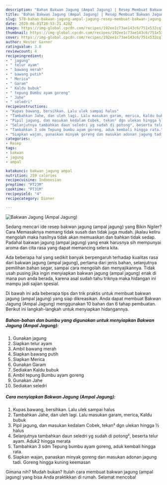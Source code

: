 ```yaml
---
description: "Bahan Bakwan Jagung (Ampal Jagung) | Resep Membuat Bakwan Jagung (Ampal Jagung) Yang Sedap"
title: "Bahan Bakwan Jagung (Ampal Jagung) | Resep Membuat Bakwan Jagung (Ampal Jagung) Yang Sedap"
slug: 578-bahan-bakwan-jagung-ampal-jagung-resep-membuat-bakwan-jagung-ampal-jagung-yang-sedap
date: 2020-06-01T20:53:21.420Z
image: https://img-global.cpcdn.com/recipes/192ee1c73ae143c6/751x532cq70/bakwan-jagung-ampal-jagung-foto-resep-utama.jpg
thumbnail: https://img-global.cpcdn.com/recipes/192ee1c73ae143c6/751x532cq70/bakwan-jagung-ampal-jagung-foto-resep-utama.jpg
cover: https://img-global.cpcdn.com/recipes/192ee1c73ae143c6/751x532cq70/bakwan-jagung-ampal-jagung-foto-resep-utama.jpg
author: Hester Garner
ratingvalue: 3.8
reviewcount: 4
recipeingredient:
- " jagung"
- " telur ayam"
- " bawang merah"
- " bawang putih"
- " Merica"
- " Garam"
- " Kaldu bubuk"
- " tepung Bumbu ayam goreng"
- " Jahe"
- " seledri"
recipeinstructions:
- "Kupas bawang, bersihkan. Lalu ulek sampai halus"
- "Tambahkan Jahe, dan uleh lagi. Lalu masukan garam, merica, Kaldu bubuk"
- "Pipil jagung, dan masukan kedalam Cobek, tekan² dgn ulekan hingga ½ halus"
- "Selanjutnya tambahkan daun seledri yg sudah di potong², beserta telur ayam. Aduk2 hingga merata"
- "Tambahkan 3 sdm Tepung bumbu ayam goreng, aduk kembali hingga rata."
- "Siapkan wajan, panaskan minyak goreng dan masukan adonan jagung tadi. Goreng hingga kuning keemasan"
categories:
- Resep
tags:
- bakwan
- jagung
- ampal

katakunci: bakwan jagung ampal 
nutrition: 259 calories
recipecuisine: Indonesian
preptime: "PT23M"
cooktime: "PT31M"
recipeyield: "4"
recipecategory: Dinner

---
```



![Bakwan Jagung (Ampal Jagung)](https://img-global.cpcdn.com/recipes/192ee1c73ae143c6/751x532cq70/bakwan-jagung-ampal-jagung-foto-resep-utama.jpg)

Sedang mencari ide resep bakwan jagung (ampal jagung) yang Bikin Ngiler? Cara Memasaknya memang tidak susah dan tidak juga mudah. jikalau keliru mengolah maka hasilnya tidak akan memuaskan dan bahkan tidak sedap. Padahal bakwan jagung (ampal jagung) yang enak harusnya sih mempunyai aroma dan cita rasa yang dapat memancing selera kita.

Ada beberapa hal yang sedikit banyak berpengaruh terhadap kualitas rasa dari bakwan jagung (ampal jagung), pertama dari jenis bahan, selanjutnya pemilihan bahan segar, sampai cara mengolah dan menyajikannya. Tidak usah pusing jika ingin menyiapkan bakwan jagung (ampal jagung) enak di mana pun anda berada, karena asal sudah tahu triknya maka hidangan ini mampu jadi sajian spesial.




Di bawah ini ada beberapa tips dan trik praktis untuk membuat bakwan jagung (ampal jagung) yang siap dikreasikan. Anda dapat membuat Bakwan Jagung (Ampal Jagung) menggunakan 10 bahan dan 6 tahap pembuatan. Berikut ini langkah-langkah untuk menyiapkan hidangannya.

<!--inarticleads1-->

##### Bahan-bahan dan bumbu yang digunakan untuk menyiapkan Bakwan Jagung (Ampal Jagung):

1. Gunakan  jagung
1. Siapkan  telur ayam
1. Ambil  bawang merah
1. Siapkan  bawang putih
1. Siapkan  Merica
1. Gunakan  Garam
1. Sediakan  Kaldu bubuk
1. Ambil  tepung Bumbu ayam goreng
1. Gunakan  Jahe
1. Sediakan  seledri




<!--inarticleads2-->

##### Cara menyiapkan Bakwan Jagung (Ampal Jagung):

1. Kupas bawang, bersihkan. Lalu ulek sampai halus
1. Tambahkan Jahe, dan uleh lagi. Lalu masukan garam, merica, Kaldu bubuk
1. Pipil jagung, dan masukan kedalam Cobek, tekan² dgn ulekan hingga ½ halus
1. Selanjutnya tambahkan daun seledri yg sudah di potong², beserta telur ayam. Aduk2 hingga merata
1. Tambahkan 3 sdm Tepung bumbu ayam goreng, aduk kembali hingga rata.
1. Siapkan wajan, panaskan minyak goreng dan masukan adonan jagung tadi. Goreng hingga kuning keemasan




Gimana nih? Mudah bukan? Itulah cara membuat bakwan jagung (ampal jagung) yang bisa Anda praktikkan di rumah. Selamat mencoba!
